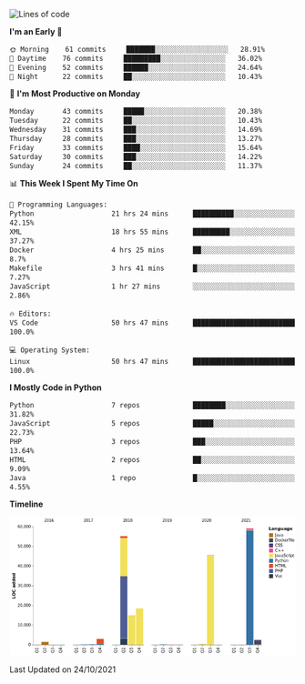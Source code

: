 <!--START_SECTION:waka-->
![Lines of code](https://img.shields.io/badge/From%20Hello%20World%20I%27ve%20Written-200901%20lines%20of%20code-blue)

**I'm an Early 🐤** 

```text
🌞 Morning    61 commits     ███████░░░░░░░░░░░░░░░░░░   28.91% 
🌆 Daytime    76 commits     █████████░░░░░░░░░░░░░░░░   36.02% 
🌃 Evening    52 commits     ██████░░░░░░░░░░░░░░░░░░░   24.64% 
🌙 Night      22 commits     ██░░░░░░░░░░░░░░░░░░░░░░░   10.43%

```
📅 **I'm Most Productive on Monday** 

```text
Monday       43 commits     █████░░░░░░░░░░░░░░░░░░░░   20.38% 
Tuesday      22 commits     ██░░░░░░░░░░░░░░░░░░░░░░░   10.43% 
Wednesday    31 commits     ███░░░░░░░░░░░░░░░░░░░░░░   14.69% 
Thursday     28 commits     ███░░░░░░░░░░░░░░░░░░░░░░   13.27% 
Friday       33 commits     ████░░░░░░░░░░░░░░░░░░░░░   15.64% 
Saturday     30 commits     ███░░░░░░░░░░░░░░░░░░░░░░   14.22% 
Sunday       24 commits     ██░░░░░░░░░░░░░░░░░░░░░░░   11.37%

```


📊 **This Week I Spent My Time On** 

```text
💬 Programming Languages: 
Python                   21 hrs 24 mins      ██████████░░░░░░░░░░░░░░░   42.15% 
XML                      18 hrs 55 mins      █████████░░░░░░░░░░░░░░░░   37.27% 
Docker                   4 hrs 25 mins       ██░░░░░░░░░░░░░░░░░░░░░░░   8.7% 
Makefile                 3 hrs 41 mins       █░░░░░░░░░░░░░░░░░░░░░░░░   7.27% 
JavaScript               1 hr 27 mins        ░░░░░░░░░░░░░░░░░░░░░░░░░   2.86%

🔥 Editors: 
VS Code                  50 hrs 47 mins      █████████████████████████   100.0%

💻 Operating System: 
Linux                    50 hrs 47 mins      █████████████████████████   100.0%

```

**I Mostly Code in Python** 

```text
Python                   7 repos             ████████░░░░░░░░░░░░░░░░░   31.82% 
JavaScript               5 repos             █████░░░░░░░░░░░░░░░░░░░░   22.73% 
PHP                      3 repos             ███░░░░░░░░░░░░░░░░░░░░░░   13.64% 
HTML                     2 repos             ██░░░░░░░░░░░░░░░░░░░░░░░   9.09% 
Java                     1 repo              █░░░░░░░░░░░░░░░░░░░░░░░░   4.55%

```


**Timeline**

![Chart not found](https://raw.githubusercontent.com/telesoho/telesoho/master/charts/bar_graph.png) 


 Last Updated on 24/10/2021
<!--END_SECTION:waka-->


<!--
**telesoho/telesoho** is a ✨ _special_ ✨ repository because its `README.md` (this file) appears on your GitHub profile.

Here are some ideas to get you started:

- 🔭 I’m currently working on ...
- 🌱 I’m currently learning ...
- 👯 I’m looking to collaborate on ...
- 🤔 I’m looking for help with ...
- 💬 Ask me about ...
- 📫 How to reach me: ...
- 😄 Pronouns: ...
- ⚡ Fun fact: ...
-->
